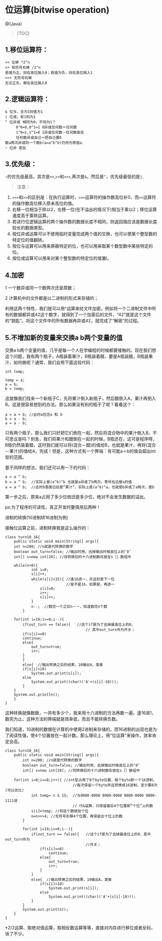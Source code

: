 # 位运算(bitwise operation)

@(Java)

> [TOC]

## 1.移位运算符：
```
<< 左移 *2^n
>> 有符号右移 /2^n
若值为正，则在高位插入0；若值为负，则在高位插入1
>>> 无符号右移
无论正负，都在高位插入0
```

## 2.逻辑运算符：
```
& 位与，全为1则值为1
| 位或，有1则为1
^ 位异或 相同为0，不同为1？
     0^0=0,0^1=1 0异或任何数＝任何数
　　　1^0=1,1^1=0 1异或任何数－任何数取反
　　　任何数异或自己＝把自己置0
数a两次异或同一个数b(a=a^b^b)仍然为原值a.
~ 位非 取反
```
## 3.优先级：
`~`的优先级最高，其次是`<<`,`>>`和`>>>`,再次是`&`，然后是`^`，优先级最低的是`|`.

>  注意：
1. `>>>`和`>>`的区别是：在执行运算时，`>>>`运算符的操作数高位补0，而`>>`运算符的操作数高位移入原来高位的值。
2. 右移一位相当于除以2，左移一位(在不溢出的情况下)相当于乘以2；移位运算速度高于乘除运算。
3. 若进行位逻辑运算的两个操作数的数据长度不相同，则返回值应该是数据长度较长的数据类型。
4. 按位异或运算可以不使用临时变量完成两个值的交换，也可以使某个整型数的特定位的值翻转。
5. 按位与运算可以用来屏蔽特定的位，也可以用来取某个数型数中某些特定的位。
6. 按位或运算可以用来对某个整型数的特定位的值置l。

## 4.加密

1 一个数异或同一个数两次还是原数；

2 计算机中的文件都是以二进制的形式来存储的；

利用这两个特性，我们就可以用^运算来给文件加密。例如将一个二进制文件中所有的数据都异或42这个数字，就得到了一个加密后的文件，“42”就是这个文件的“钥匙”。将这个文件中的所有数据再异或42，就完成了“解密”的过程。

## 5.不增加新的变量来交换a b两个变量的值

交换a b两个变量的值，几乎是每一个人在学编程的时候都要接触的。现在我们想这个问题，我有两个瓶子，A瓶装着果汁，B瓶装着醋，要是A瓶装醋，B瓶装果汁，如何做呢？通常，我们会用下面这段代码：
```
int temp;
 
temp = a;
a = b;
b = temp;
```
这就像我们找来一个新瓶子C，先将果汁倒入新瓶子，然后醋倒入A，果汁再倒入B。这是很容易想到的办法。那么如果没有别的瓶子了呢？看看这个：
```
a = a + b; //此时a包含a 和 b
b = a - b; 
a = a - b;
```
只有两个瓶子，那么我们只好把它们倒在一起，然后将混合物中的果汁倒入B。不可思议是吗？别急，我们将果汁和醋倒在一起的时候，B瓶还在，这可是程序呀，B瓶仍然装着醋，这时我们就可以将(混合－醋)的值给B，也就是果汁，再将(混合－果汁)的值给A，完成！但是，这种方式有一个弊端：有可能a＋b的值会超出int型的范围。

基于同样的想法，我们还可以用一下的代码：
```
a = a ^ b; 
b = a ^ b;  //实际上是(a^b)^b 也就是a异或了b两次，等号右边是a的值
a = a ^ b;  //此时b里面已经是“果汁”，实际上是(a^b)^a，也就是b异或了a两次，是b
```
第一步之后，原来a占用了多少位依旧是多少位，绝对不会发生数据的溢出。

ps:为了程序的可读性，真正开发时要慎用后两种！

进制的转换(10进制转16进制为例)

接触位运算之前，进制转换我是这么操作的：
```
class turn10_16{
    public static void main(String[] args){
    int n=200; //n就是代转换的数字
    boolean out_turn=false; //输出时用，去掉输出时候高位上的‘0’
    int[] s=new int[20]; //将转换后的十六进制数存放在s［］数组中
 
    while(n>0){
            int i=0;  
            s[i]++;
            while(s[i]>15){ //逢16进一，并且检查下一位
                            //是不是16，如果是，再进一
                s[i]=0;  
                i++;
                s[i]++;
            }
            n--;  //数完一个之后n－－，知道数完n个数
        }
 
    for(int i=19;i>=0;i--){
        if(out_turn == false){   //这个if是为了去掉最高位上的0，
                                     // 其中out_turn作为开关；
        if(s[i]==0)
        continue;
        else{
            out_turn=true;
            i++;
        }
        }
        else{  //输出转换之后的结果，10输出A，类推
        if(s[i]<10)
            System.out.print(s[i]);
        else
            System.out.print((char)('A'+(s[i]-10)));
        }
    }
    System.out.println();
    }
}
```
这种转换就像数数，一共有多少个，我来用十六进制的方法再数一遍，逢16进1，数完为止。这种方法的弊端就是效率低，而且不能转换负数。

我们知道，10进制的数据在计算机中使用2进制来存储的，而16进制的出现也是为了阅读性强，使4个位置放在一起计数。那么理论上，用“位运算”来操作，效率肯定会高。
```
class turn10_16{
    public static void main(String[] args){
        int n=200; //n就是代转换的数字
        boolean out_turn=false; //输出时用，去掉输出时候高位上的‘0’
        int[] s=new int[20]; //将转换后的十六进制数存放在s［］数组中
 
    for(int i=0;i<=8;i++){ //int型占用了8个byte位置，每个byte即一个16进制，
                               //每次保留一个byte并且转换成16进制，至少要8次(可以优化)
            int temp= n & 15;  //与0000-0000 0000-0000 0000-0000 0000-1111进
                               // 行&运算，只保留最后4个位置即“个位”上的数
            s[i]=temp; //将这个数赋给个位
            n=n>>>4; //无符号右移4个位置，再保留出十位上的数
        }
 
        for(int i=19;i>=0;i--){
            if(out_turn == false){   //这个if是为了去掉最高位上的0，其中out_turn作为
                                     //开关；
                if(s[i]==0)
                    continue;
                else{
                    out_turn=true;
                    i++;
                }
            }
            else{  //输出转换之后的结果，10输出A，类推
                if(s[i]<10)
                    System.out.print(s[i]);
                else
                    System.out.print((char)('A'+(s[i]-10)));
            }
        }
        System.out.println();
    }
}
```

*2/2运算、取绝对值运算，取相反数运算等等，直接对内存进行移位或者反码，快了不少。